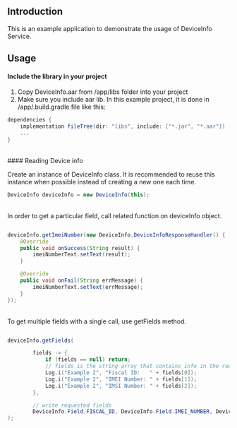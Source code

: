 ## Introduction

This is an example application to demonstrate the usage of DeviceInfo Service. 

## Usage

#### Include  the library in your project

 1) Copy DeviceInfo.aar from /app/libs folder into your project  
 2) Make sure you include aar lib. In this example project, it is done in /app/.build.gradle file like this:

```groovy
dependencies {
    implementation fileTree(dir: "libs", include: ["*.jar", "*.aar"])
    ...
}
```
<br/>
#### Reading Device info

Create an instance of DeviceInfo class. It is recommended to reuse this instance when possible instead of creating a new one each time.

```java
DeviceInfo deviceInfo = new DeviceInfo(this);
```

<br/>
In order to get a particular field, call related function on deviceInfo object.

```java

deviceInfo.getImeiNumber(new DeviceInfo.DeviceInfoResponseHandler() {
    @Override
    public void onSuccess(String result) {
        imeiNumberText.setText(result);
    }

    @Override
    public void onFail(String errMessage) {
        imeiNumberText.setText(errMessage);
    }
});
```

<br/>
To get multiple fields with a single call, use getFields method.

```java

deviceInfo.getFields(

        fields -> {
            if (fields == null) return;
            // fields is the string array that contains info in the requested order
            Log.i("Example 2", "Fiscal ID:   " + fields[0]);
            Log.i("Example 2", "IMEI Number: " + fields[1]);
            Log.i("Example 2", "IMSI Number: " + fields[2]);
        },

        // write requested fields
        DeviceInfo.Field.FISCAL_ID, DeviceInfo.Field.IMEI_NUMBER, DeviceInfo.Field.IMSI_NUMBER
);
```